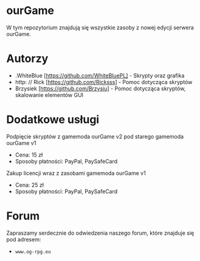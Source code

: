 # ourGame
W tym repozytorium znajdują się wszystkie zasoby z nowej edycji serwera ourGame.

# Autorzy
* .WhiteBlue [https://github.com/WhiteBluePL] - Skrypty oraz grafika
* http: // Rick [https://github.com/Ricksss] - Pomoc dotycząca skryptów
* Brzysiek [https://github.com/Brzysiu] - Pomoc dotycząca skryptów, skalowanie elementów GUI

# Dodatkowe usługi
Podpięcie skryptów z gamemoda ourGame v2 pod starego gamemoda ourGame v1
* Cena: 15 zł
* Sposoby płatności: PayPal, PaySafeCard

Zakup licencji wraz z zasobami gamemoda ourGame v1
* Cena: 25 zł
* Sposoby płatności: PayPal, PaySafeCard

# Forum
Zapraszamy serdecznie do odwiedzenia naszego forum, które znajduje się pod adresem:
*     www.og-rpg.eu
